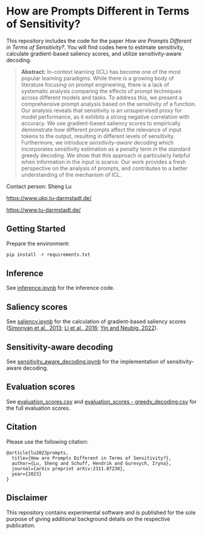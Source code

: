 # How are Prompts Different in Terms of Sensitivity?

This repository includes the code for the paper *How are Prompts Different in Terms of Sensitivity?*. You will find codes here to estimate sensitivity, calculate gradient-based saliency scores, and utilize sensitivity-aware decoding.
 
> **Abstract:** In-context learning (ICL) has become one of the most popular learning paradigms. While there is a growing body of literature focusing on prompt engineering, there is a lack of systematic analysis comparing the effects of prompt techniques across different models and tasks. To address this, we present a comprehensive prompt analysis based on the sensitivity of a function. Our analysis reveals that sensitivity is an unsupervised proxy for model performance, as it exhibits a strong negative correlation with accuracy. We use gradient-based saliency scores to empirically demonstrate how different prompts affect the relevance of input tokens to the output, resulting in different levels of sensitivity. Furthermore, we introduce *sensitivity-aware* decoding which incorporates sensitivity estimation as a penalty term in the standard greedy decoding. We show that this approach is particularly helpful when information in the input is scarce. Our work provides a fresh perspective on the analysis of prompts, and contributes to a better understanding of the mechanism of ICL.

Contact person: Sheng Lu

https://www.ukp.tu-darmstadt.de/

https://www.tu-darmstadt.de/

## Getting Started
Prepare the environment:

```python
pip install -r requirements.txt
```

## Inference
See [inference.ipynb](https://github.com/UKPLab/naacl2024-prompt-sensitivity/blob/main/inference.ipynb) for the inference code.

## Saliency scores
See [saliency.ipynb](https://github.com/UKPLab/naacl2024-prompt-sensitivity/blob/main/saliency.ipynb) for the calculation of gradient-based saliency scores ([Simonyan et al., 2013](https://arxiv.org/abs/1312.6034); [Li et al., 2016](https://aclanthology.org/N16-1082/); [Yin and Neubig, 2022](https://aclanthology.org/2022.emnlp-main.14/)).

## Sensitivity-aware decoding
See [sensitivity_aware_decoding.ipynb](https://github.com/UKPLab/naacl2024-prompt-sensitivity/blob/main/sensitivity_aware_decoding.ipynb) for the implementation of sensitivity-aware decoding.

## Evaluation scores
See [evaluation_scores.csv](https://github.com/UKPLab/naacl2024-prompt-sensitivity/blob/main/evaluation_scores.csv) and [evaluation_scores - greedy_decoding.csv](https://github.com/UKPLab/naacl2024-prompt-sensitivity/blob/main/evaluation_scores%20-%20greedy_decoding.csv) for the full evaluation scores.

## Citation
Please use the following citation:

```
@article{lu2023prompts,
  title={How are Prompts Different in Terms of Sensitivity?},
  author={Lu, Sheng and Schuff, Hendrik and Gurevych, Iryna},
  journal={arXiv preprint arXiv:2311.07230},
  year={2023}
}
```

## Disclaimer
This repository contains experimental software and is published for the sole purpose of giving additional background details on the respective publication.

